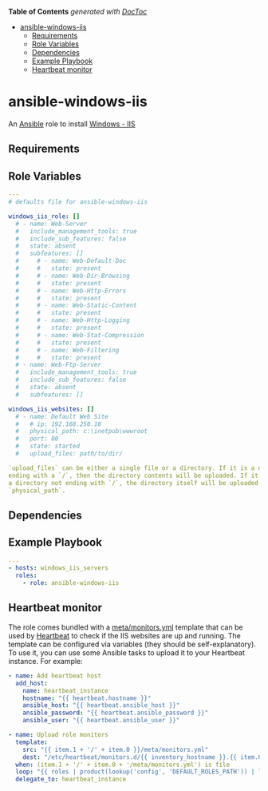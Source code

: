 <!-- START doctoc generated TOC please keep comment here to allow auto update -->
<!-- DON'T EDIT THIS SECTION, INSTEAD RE-RUN doctoc TO UPDATE -->
**Table of Contents**  *generated with [DocToc](https://github.com/thlorenz/doctoc)*

- [ansible-windows-iis](#ansible-windows-iis)
  - [Requirements](#requirements)
  - [Role Variables](#role-variables)
  - [Dependencies](#dependencies)
  - [Example Playbook](#example-playbook)
  - [Heartbeat monitor](#heartbeat-monitor)

<!-- END doctoc generated TOC please keep comment here to allow auto update -->

# ansible-windows-iis

An [Ansible](https://www.ansible.com) role to install [Windows - IIS](https://www.iis.net/)

## Requirements

## Role Variables

```yaml
---
# defaults file for ansible-windows-iis

windows_iis_role: []
  # - name: Web-Server
  #   include_management_tools: true
  #   include_sub_features: false
  #   state: absent
  #   subfeatures: []
  #     # - name: Web-Default-Doc
  #     #   state: present
  #     # - name: Web-Dir-Browsing
  #     #   state: present
  #     # - name: Web-Http-Errors
  #     #   state: present
  #     # - name: Web-Static-Content
  #     #   state: present
  #     # - name: Web-Http-Logging
  #     #   state: present
  #     # - name: Web-Stat-Compression
  #     #   state: present
  #     # - name: Web-Filtering
  #     #   state: present
  # - name: Web-Ftp-Server
  #   include_management_tools: true
  #   include_sub_features: false
  #   state: absent
  #   subfeatures: []

windows_iis_websites: []
  # - name: Default Web Site
  #   # ip: 192.168.250.10
  #   physical_path: c:\inetpub\wwwroot
  #   port: 80
  #   state: started
  #   upload_files: path/to/dir/

`upload_files` can be either a single file or a directory. If it is a directory
ending with a `/`, then the directory contents will be uploaded. If it is
a directory not ending with `/`, the directory itself will be uploaded under
`physical_path`.

```

## Dependencies

## Example Playbook

```yaml
---
- hosts: windows_iis_servers
  roles:
    - role: ansible-windows-iis
```

## Heartbeat monitor

The role comes bundled with a [meta/monitors.yml](meta/monitors.yml) template
that can be used by [Heartbeat](https://www.elastic.co/products/beats/heartbeat)
to check if the IIS websites are up and running. The template can be
configured via variables (they should be self-explanatory). To use it, you can
use some Ansible tasks to upload it to your Heartbeat instance. For example:

```yaml
- name: Add heartbeat host
  add_host:
    name: heartbeat_instance
    hostname: "{{ heartbeat.hostname }}"
    ansible_host: "{{ heartbeat.ansible_host }}"
    ansible_password: "{{ heartbeat.ansible_password }}"
    ansible_user: "{{ heartbeat.ansible_user }}"

- name: Upload role monitors
  template:
    src: "{{ item.1 + '/' + item.0 }}/meta/monitors.yml"
    dest: "/etc/heartbeat/monitors.d/{{ inventory_hostname }}.{{ item.0.split('.')[-1] }}.yml"
  when: (item.1 + '/' + item.0 + '/meta/monitors.yml') is file
  loop: "{{ roles | product(lookup('config', 'DEFAULT_ROLES_PATH')) | list }}"
  delegate_to: heartbeat_instance
```
